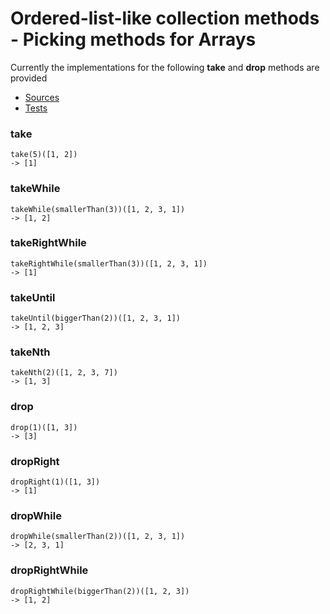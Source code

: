 # Ordered-list-like collection methods - Picking methods for Arrays

Currently the implementations for the following **take** and **drop** methods are provided

* [Sources](../src/collections/arrays_list_like_pick.ts)
* [Tests](../test/collections/arrays_list_like_pick.spec.ts)

### take

```
take(5)([1, 2])
-> [1]
```

### takeWhile

```
takeWhile(smallerThan(3))([1, 2, 3, 1])
-> [1, 2]
```

### takeRightWhile

```
takeRightWhile(smallerThan(3))([1, 2, 3, 1])
-> [1]
```

### takeUntil

```
takeUntil(biggerThan(2))([1, 2, 3, 1])
-> [1, 2, 3]
```

### takeNth

```
takeNth(2)([1, 2, 3, 7])
-> [1, 3]
```

### drop

```
drop(1)([1, 3])
-> [3]
```

### dropRight

```
dropRight(1)([1, 3])
-> [1]
```

### dropWhile

```
dropWhile(smallerThan(2))([1, 2, 3, 1])
-> [2, 3, 1]
```

### dropRightWhile

```
dropRightWhile(biggerThan(2))([1, 2, 3])
-> [1, 2]
```